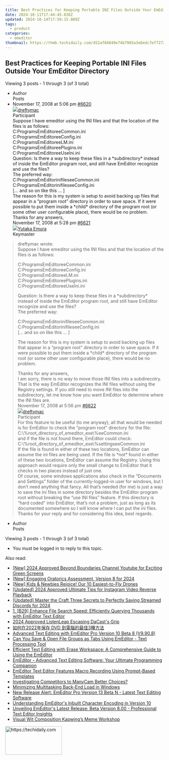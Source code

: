 ```yaml
---
title: Best Practices for Keeping Portable INI Files Outside Your EmEditor Directory
date: 2024-10-11T17:44:45.036Z
updated: 2024-10-14T17:59:15.089Z
tags:
  - product
categories:
  - emeditor
thumbnail: https://thmb.techidaily.com/452af84849e74b7985a3e6edc7ef7272ddba7eb347d5e3359e01777aab493b95.png
---
```


## Best Practices for Keeping Portable INI Files Outside Your EmEditor Directory

Viewing 3 posts - 1 through 3 (of 3 total)

* Author  
Posts
* November 17, 2008 at 5:06 pm [#6620](https://tools.techidaily.com/emeditor/products/)  
[![](https://secure.gravatar.com/avatar/d73fc2c7bd494149d303a2b87aa5a6d5?s=80&d=identicon&r=g)dreftymac](https://www.emeditor.com/forums/users/dreftymac/ "View dreftymac's profile")  
Participant  
Suppose I have emeditor using the INI files and that the location of the files is as follows:  
 C:ProgramsEmEditoreeCommon.ini  
 C:ProgramsEmEditoreeConfig.ini  
 C:ProgramsEmEditoreeLM.ini  
 C:ProgramsEmEditoreePlugins.ini  
 C:ProgramsEmEditoreeUseIni.ini  
 Question: Is there a way to keep these files in a \*subdirectory\* instead of inside the EmEditor program root, and still have EmEditor recognize and use the files?  
 The preferred way:  
 C:ProgramsEmEditorinifileseeCommon.ini  
 C:ProgramsEmEditorinifileseeConfig.ini  
 \[… and so on like this … \]  
 The reason for this is my system is setup to avoid backing up files that appear in a “program root” directory in order to save space. If it were possible to put them inside a \*child\* directory of the program root (or some other user configurable place), there would be no problem.  
 Thanks for any answers,  
November 17, 2008 at 5:28 pm [#6621](https://tools.techidaily.com/emeditor/products/)  
[![](https://secure.gravatar.com/avatar/a0a6377144ed3636f985d87303f65ed2?s=80&d=identicon&r=g)Yutaka Emura](https://www.emeditor.com/forums/users/yemura/ "View Yutaka Emura's profile")  
Keymaster  
> dreftymac wrote:  
> Suppose I have emeditor using the INI files and that the location of the files is as follows:  
>  
> C:ProgramsEmEditoreeCommon.ini  
> C:ProgramsEmEditoreeConfig.ini  
> C:ProgramsEmEditoreeLM.ini  
> C:ProgramsEmEditoreePlugins.ini  
> C:ProgramsEmEditoreeUseIni.ini  
>  
> Question: Is there a way to keep these files in a \*subdirectory\* instead of inside the EmEditor program root, and still have EmEditor recognize and use the files?  
> The preferred way:  
>  
> C:ProgramsEmEditorinifileseeCommon.ini  
> C:ProgramsEmEditorinifileseeConfig.ini  
> \[… and so on like this … \]  
>  
> The reason for this is my system is setup to avoid backing up files that appear in a “program root” directory in order to save space. If it were possible to put them inside a \*child\* directory of the program root (or some other user configurable place), there would be no problem.  
>  
> Thanks for any answers,  
 I am sorry, there is no way to move those INI files into a subdirecotry. That is the way EmEditor recognizes the INI files without using the Registry settings. If you still need to move INI files into the subdirectory, let me know how you want EmEditor to determine where the INI files are.  
November 17, 2008 at 5:56 pm [#6622](https://tools.techidaily.com/emeditor/products/)  
[![](https://secure.gravatar.com/avatar/d73fc2c7bd494149d303a2b87aa5a6d5?s=80&d=identicon&r=g)dreftymac](https://www.emeditor.com/forums/users/dreftymac/ "View dreftymac's profile")  
Participant  
For this feature to be useful (to me anyway), all that would be needed is for EmEditor to check the “program root” directory for the file:  
 C:\\%root\_directory\_of\_emeditor\_exe\\%eeCommon.ini  
 and if the file is not found there, EmEditor could check:  
 C:\\%root\_directory\_of\_emeditor\_exe\\%settingseeCommon.ini  
 If the file is found in either of these two locations, EmEditor can assume the ini files are being used. If the file is \*not\* found in either of these two locations, EmEditor can assume the Registry. Using this approach would require only the small change to EmEditor that it checks in two places instead of just one.  
 Of course, some windows applications also check in the “Documents and Settings” folder of the currently-logged-in user for windows, but I don’t need anything that fancy. All that’s needed (for me) is just a way to save the ini files in some directory besides the EmEditor program root without breaking the “use INI files” feature. If this directory is “hard coded” into EmEditor, that’s not a problem, just as long as its documented somewhere so I will know where I can put the ini files.  
 Thanks for your reply and for considering this idea, best regards.
* Author  
Posts

Viewing 3 posts - 1 through 3 (of 3 total)

* You must be logged in to reply to this topic.

<ins class="adsbygoogle"
     style="display:block"
     data-ad-format="autorelaxed"
     data-ad-client="ca-pub-7571918770474297"
     data-ad-slot="1223367746"></ins>

<ins class="adsbygoogle"
     style="display:block"
     data-ad-client="ca-pub-7571918770474297"
     data-ad-slot="8358498916"
     data-ad-format="auto"
     data-full-width-responsive="true"></ins>

<span class="atpl-alsoreadstyle">Also read:</span>
<div><ul>
<li><a href="https://facebook-record-videos.techidaily.com/new-2024-approved-beyond-boundaries-channel-youtube-for-exciting-green-screens/"><u>[New] 2024 Approved Beyond Boundaries Channel Youtube for Exciting Green Screens</u></a></li>
<li><a href="https://remote-screen-capture.techidaily.com/new-engaging-oratorics-assessment-version-8-for-2024/"><u>[New] Engaging Oratorics Assessment, Version 8 for 2024</u></a></li>
<li><a href="https://extra-skills.techidaily.com/new-kids-and-newbies-rejoice-our-10-easiest-to-fly-drones/"><u>[New] Kids & Newbies Rejoice! Our 10 Easiest-to-Fly Drones</u></a></li>
<li><a href="https://instagram-video-recordings.techidaily.com/updated-2024-approved-ultimate-tips-for-instagram-video-reverse-playback/"><u>[Updated] 2024 Approved Ultimate Tips for Instagram Video Reverse Playback</u></a></li>
<li><a href="https://on-screen-recording.techidaily.com/updated-master-the-craft-three-secrets-to-perfectly-saving-streamed-discords-for-2024/"><u>[Updated] Master the Craft Three Secrets to Perfectly Saving Streamed Discords for 2024</u></a></li>
<li><a href="https://win-deluxe.techidaily.com/1-b29-enhance-file-search-speed-efficiently-querying-thousands-with-emeditor-text-editor/"><u>1. [B29] Enhance File Search Speed: Efficiently Querying Thousands with EmEditor Text Editor</u></a></li>
<li><a href="https://fox-access.techidaily.com/2024-approved-listenleap-escaping-dacasts-grip/"><u>2024 Approved ListenLeap Escaping DaCast's Grip</u></a></li>
<li><a href="https://vp-tips.techidaily.com/2022-dvd-3/"><u>如何在2022年保存 DVD 到電腦的最佳3種方法</u></a></li>
<li><a href="https://win-deluxe.techidaily.com/advanced-text-editing-with-emeditor-pro-version-10-beta-8-v9908/"><u>Advanced Text Editing with EmEditor Pro Version 10 Beta 8 (V9.90.8)</u></a></li>
<li><a href="https://win-deluxe.techidaily.com/can-you-save-and-open-file-groups-as-tabs-using-emeditor-text-processing-tool/"><u>Can You Save & Open File Groups as Tabs Using EmEditor - Text Processing Tool</u></a></li>
<li><a href="https://win-deluxe.techidaily.com/efficient-text-editing-with-erase-workspace-a-comprehensive-guide-to-using-the-emeditor/"><u>Efficient Text Editing with Erase Workspace: A Comprehensive Guide to Using the EmEditor</u></a></li>
<li><a href="https://win-deluxe.techidaily.com/emeditor-advanced-text-editing-software-your-ultimate-programming-companion/"><u>EmEditor - Advanced Text Editing Software: Your Ultimate Programming Companion</u></a></li>
<li><a href="https://win-deluxe.techidaily.com/emeditor-text-editor-features-macro-recording-using-prompt-based-templates/"><u>EmEditor Text Editor Features Macro Recording Using Prompt-Based Templates</u></a></li>
<li><a href="https://screen-mirroring-recording.techidaily.com/investigating-competitors-to-manycam-better-choices/"><u>Investigating Competitors to ManyCam Better Choices?</u></a></li>
<li><a href="https://win11.techidaily.com/minimizing-multitasking-back-end-load-in-windows/"><u>Minimizing Multitasking Back-End Load in Windows</u></a></li>
<li><a href="https://win-deluxe.techidaily.com/new-release-alert-emeditor-pro-version-13-beta-n-latest-text-editing-software/"><u>New Release Alert: EmEditor Pro Version 13 Beta N - Latest Text Editing Software</u></a></li>
<li><a href="https://win-deluxe.techidaily.com/understanding-emeditors-inbuilt-character-encoding-in-version-10/"><u>Understanding EmEditor's Inbuilt Character Encoding in Version 10</u></a></li>
<li><a href="https://win-deluxe.techidaily.com/unveiling-emeditors-latest-release-beta-version-800-professional-text-editor-insights/"><u>Unveiling EmEditor's Latest Release: Beta Version 8.00 - Professional Text Editor Insights</u></a></li>
<li><a href="https://article-posts.techidaily.com/visual-wit-composition-kapwings-meme-workshop/"><u>Visual Wit Composition Kapwing’s Meme Workshop</u></a></li>
</ul></div>

<!-- affiliate ads begin -->
<a href="https://25home.pxf.io/c/5597632/2148639/16836" target="_top" id="2148639">
  <img src="//a.impactradius-go.com/display-ad/16836-2148639" border="0" alt="https://techidaily.com" width="180" height="90"/>
</a>
<img height="0" width="0" src="https://25home.pxf.io/i/5597632/2148639/16836" style="position:absolute;visibility:hidden;" border="0" />
<!-- affiliate ads end -->

